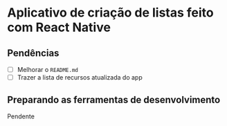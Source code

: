 # Aplicativo de criação de listas feito com React Native

## Pendências

- [ ] Melhorar o `README.md`
- [ ] Trazer a lista de recursos atualizada do app

## Preparando as ferramentas de desenvolvimento

Pendente
